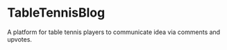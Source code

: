 # TableTennisBlog

 A platform for table tennis players to communicate idea via comments and upvotes.

